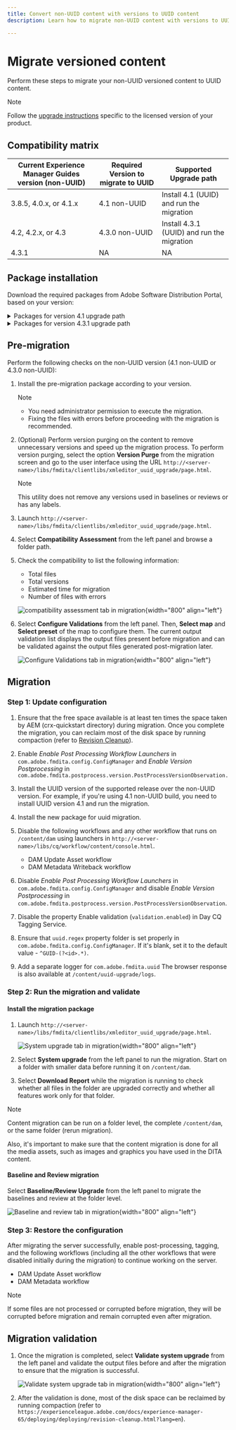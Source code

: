 ```yaml
---
title: Convert non-UUID content with versions to UUID content
description: Learn how to migrate non-UUID content with versions to UUID content.

---
```

# Migrate versioned content

Perform these steps to migrate your non-UUID versioned content to UUID content. 

>[!NOTE]
>
>Follow the [upgrade instructions](./upgrade-xml-documentation.md) specific to the licensed version of your product. 

## Compatibility matrix

|Current Experience Manager Guides version (non-UUID)|Required Version to migrate to UUID| Supported Upgrade path| 
|---|---|---|
| 3.8.5, 4.0.x, or 4.1.x  |  4.1 non-UUID|Install 4.1 (UUID) and run the migration|
|4.2, 4.2.x, or 4.3|   4.3.0 non-UUID |Install 4.3.1 (UUID) and run the migration|
|4.3.1|   NA |NA |

## Package installation

Download the required packages from Adobe Software Distribution Portal, based on your version:
<details>
<summary>  Packages for version 4.1 upgrade path</summary>

1. **Pre-migration**: [com.adobe.guides.pre-uuid-migration-1.0.9.zip](https://experience.adobe.com/#/downloads/content/software-distribution/en/aem.html?package=%2Fcontent%2Fsoftware-distribution%2Fen%2Fdetails.html%2Fcontent%2Fdam%2Faem%2Fpublic%2Faemdox%2Fother-packages%2Fuuid-migration%2F1-0%2Fcom.adobe.guides.pre-uuid-migration-1.0.9.zip)
1. **Migration**: [com.adobe.guides.uuid-upgrade-1.0.19.zip](https://experience.adobe.com/#/downloads/content/software-distribution/en/aem.html?package=%2Fcontent%2Fsoftware-distribution%2Fen%2Fdetails.html%2Fcontent%2Fdam%2Faem%2Fpublic%2Faemdox%2Fother-packages%2Fuuid-migration%2F1-0%2Fcom.adobe.guides.uuid-upgrade-1.0.19.zip)
</details>


<details>
<summary> Packages for version 4.3.1 upgrade path</summary>

1. **Pre-migration**: [com.adobe.guides.pre-uuid-migration-1.1.3.zip](https://experience.adobe.com/#/downloads/content/software-distribution/en/aem.html?package=%2Fcontent%2Fsoftware-distribution%2Fen%2Fdetails.html%2Fcontent%2Fdam%2Faem%2Fpublic%2Faemdox%2Fother-packages%2Fuuid-migration%2Fcom.adobe.guides.pre-uuid-migration-1.1.3.zip)
1. **Migration**: [com.adobe.guides.uuid-upgrade-1.1.15.zip](https://experience.adobe.com/#/downloads/content/software-distribution/en/aem.html?package=%2Fcontent%2Fsoftware-distribution%2Fen%2Fdetails.html%2Fcontent%2Fdam%2Faem%2Fpublic%2Faemdox%2Fother-packages%2Fuuid-migration%2Fcom.adobe.guides.uuid-upgrade-1.1.15.zip)

</details>

## Pre-migration

Perform the following checks on the non-UUID version (4.1 non-UUID or 4.3.0 non-UUID):

1. Install the pre-migration package according to your version.

   >[!NOTE]
   >
   >* You need administrator permission to execute the 
    migration. 
   >* Fixing the files with errors before proceeding with the 
    migration is recommended. 

1. (Optional) Perform version purging on the content to 
 remove unnecessary versions and speed up the migration 
  process. To perform version purging, select the option 
   **Version Purge** from the migration screen and go to the 
    user interface using the URL `http://<server- name>/libs/fmdita/clientlibs/xmleditor_uuid_upgrade/page.html`. 
   >[!NOTE]
   >
   >This utility does not remove any versions used in 
    baselines or reviews or has any labels.   
1. Launch `http://<server- name>/libs/fmdita/clientlibs/xmleditor_uuid_upgrade/page.html`. 
1. Select **Compatibility Assessment**  from the left panel and browse a folder path.
1. Check the compatibility to list the following information:
    * Total files
    * Total versions
    * Estimated time for migration
    * Number of files with errors 

    ![compatibility assessment tab in migration](assets/migration-compatibility-assessment.png){width="800" align="left"}


1. Select **Configure Validations** from the left panel. Then, **Select map** and **Select preset** of the map to configure them. The current output validation list displays the output files present before migration and can be validated against the output files generated post-migration later. 

    ![Configure Validations tab in migration](assets/migration-configure-validation.png){width="800" align="left"}




## Migration 

### Step 1: Update configuration

1. Ensure that the free space available is at least ten times the space taken by AEM (crx-quickstart directory) during migration. Once you complete the migration, you can reclaim most of the disk space by running compaction (refer to [Revision Cleanup](https://experienceleague.adobe.com/docs/experience-manager-65/deploying/deploying/revision-cleanup.html?lang=en)).

1. Enable *Enable Post Processing Workflow Launchers* in `com.adobe.fmdita.config.ConfigManager` and *Enable Version Postprocessing* in `com.adobe.fmdita.postprocess.version.PostProcessVersionObservation.`

1. Install the UUID version of the supported release over the non-UUID version. For example, if you're using 4.1 non-UUID build, you need to install UUID version 4.1 and run the migration.

1. Install the new package for uuid migration.

1. Disable the following workflows and any other workflow that runs on `/content/dam` using launchers in `http://<server-name>/libs/cq/workflow/content/console.html`.

    * DAM Update Asset workflow
    * DAM Metadata Writeback workflow

1. Disable *Enable Post Processing Workflow Launchers* in `com.adobe.fmdita.config.ConfigManager` and disable *Enable Version Postprocessing* in `com.adobe.fmdita.postprocess.version.PostProcessVersionObservation`. 

1. Disable the property Enable validation (`validation.enabled`) in Day CQ Tagging Service.

1. Ensure that `uuid.regex` property folder is set properly in `com.adobe.fmdita.config.ConfigManager`. If it's blank, set it to the default value - `^GUID-(?<id>.*)`.
1. Add a separate logger for `com.adobe.fmdita.uuid` The browser response is also available at `/content/uuid-upgrade/logs`.

### Step 2: Run the migration and validate

#### Install the migration package

1. Launch `http://<server-name>/libs/fmdita/clientlibs/xmleditor_uuid_upgrade/page.html`.

    ![System upgrade tab in migration](assets/migration-system-upgrade.png){width="800" align="left"}

1. Select **System upgrade** from the left panel to run the migration. Start on a folder with smaller data before running it on `/content/dam`.

1. Select **Download Report** while the migration is running to check whether all files in the folder are upgraded correctly and whether all features work only for that folder.


>[!NOTE]
>
> Content migration can be run on a folder level, the complete `/content/dam`, or the same folder (rerun migration).

Also, it's important to make sure that the content migration is done for all the media assets, such as images and graphics you have used in the DITA content.

#### Baseline and Review migration

Select **Baseline/Review Upgrade** from the left panel to migrate the baselines and review at the folder level.  

![Baseline and review tab in migration](assets/migration-baseline-review-upgrade.png){width="800" align="left"}


### Step 3: Restore the configuration

After migrating the server successfully, enable post-processing, tagging, and the following workflows (including all the other workflows that were disabled initially during the migration) to continue working on the server.

* DAM Update Asset workflow
* DAM Metadata workflow

>[!NOTE]
>
>If some files are not processed or corrupted before migration, they will be corrupted before migration and remain corrupted even after migration.

## Migration validation

1. Once the migration is completed, select **Validate system upgrade** from the left panel and validate the output files before and after the migration to ensure that the migration is successful. 

    ![Validate system upgrade tab in migration](assets/migration-validate-system-upgrade.png){width="800" align="left"}


1. After the validation is done, most of the disk space can be reclaimed by running compaction (refer to `https://experienceleague.adobe.com/docs/experience-manager-65/deploying/deploying/revision-cleanup.html?lang=en`).

